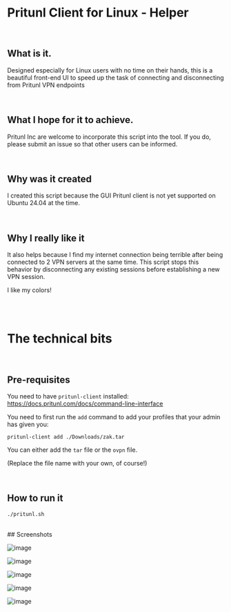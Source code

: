 # Pritunl Client for Linux - Helper

<br>

## What is it.
Designed especially for Linux users with no time on their hands, this is a beautiful front-end UI to speed up the task of connecting and disconnecting from  Pritunl VPN endpoints

<br>

## What I hope for it to achieve.
Pritunl Inc are welcome to incorporate this script into the tool. If you do, please submit an issue so that other users can be informed. 

<br>

## Why was it created
I created this script because the GUI Pritunl client is not yet supported on Ubuntu 24.04 at the time.

<br>

## Why I really like it
It also helps because  I find my internet connection being terrible after being connected to 2 VPN servers at the same time. This script stops this behavior by disconnecting any existing sessions before establishing a new VPN session.

I like my colors!

<br><br>
# The technical bits

<br>

## Pre-requisites
You need to have `pritunl-client` installed: https://docs.pritunl.com/docs/command-line-interface

You need to first run the `add` command to add your profiles that your admin has given you:
```shell
pritunl-client add ./Downloads/zak.tar
```

You can either add the `tar` file or the `ovpn` file. 

(Replace the file name with your own, of course!)

<br>

## How to run it

```shell
./pritunl.sh
```



<br>
## Screenshots

![image](https://github.com/zaakiy/Pritunl-Client-for-Linux-Helper/assets/10609818/3ea770eb-69a8-481b-b8d4-a3ea257698e4)

![image](https://github.com/zaakiy/Pritunl-Client-for-Linux-Helper/assets/10609818/b8bd9430-9c0d-4c9d-aa1f-d0532663c428)

![image](https://github.com/zaakiy/Pritunl-Client-for-Linux-Helper/assets/10609818/eb9b9f41-8568-4fdb-ac5c-38a701a17d84)

![image](https://github.com/zaakiy/Pritunl-Client-for-Linux-Helper/assets/10609818/6ea90c29-cc11-41f2-a95c-c7b8978b86a6)

![image](https://github.com/zaakiy/Pritunl-Client-for-Linux-Helper/assets/10609818/598a6dda-2660-4b86-af74-67938c684163)

